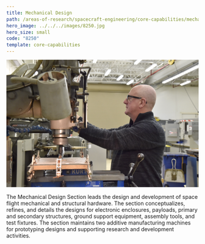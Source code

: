 ```yaml
---
title: Mechanical Design
path: /areas-of-research/spacecraft-engineering/core-capabilities/mechanical-design
hero_image: ../../../images/8250.jpg
hero_size: small
code: "8250"
template: core-capabilities
---
```

![Systems Integration Team](../../../images/cc-8211.jpg)

The Mechanical Design Section leads the design and development of space flight mechanical and structural hardware. The section conceptualizes, refines, and details the designs for electronic enclosures, payloads, primary and secondary structures, ground support equipment, assembly tools, and test fixtures. The section maintains two additive manufacturing machines for prototyping designs and supporting research and development activities.